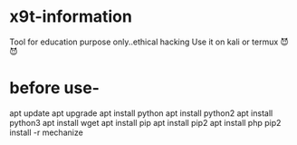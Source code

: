 # x9t-information
Tool for education purpose only..ethical hacking
Use it on kali or termux
😈😈
# before use-
apt update
apt upgrade
apt install python
apt install python2
apt install python3
apt install wget
apt install pip
apt install pip2
apt install php
pip2 install -r mechanize
